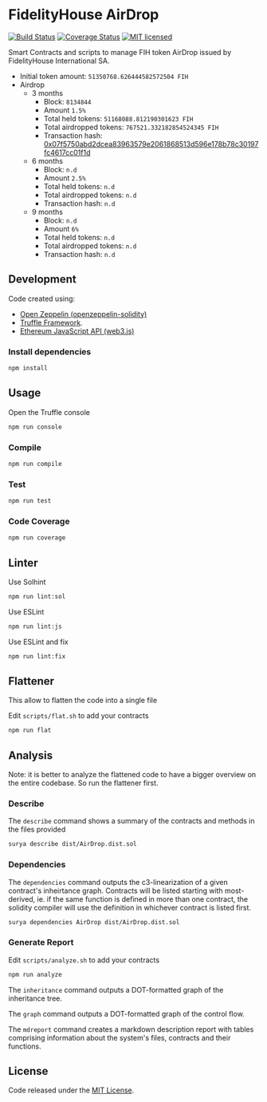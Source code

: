 # FidelityHouse AirDrop

[![Build Status](https://travis-ci.org/bc1tech/fih-airdrop.svg?branch=master)](https://travis-ci.org/bc1tech/fih-airdrop) 
[![Coverage Status](https://coveralls.io/repos/github/bc1tech/fih-airdrop/badge.svg)](https://coveralls.io/github/bc1tech/fih-airdrop)
[![MIT licensed](https://img.shields.io/github/license/bc1tech/fih-airdrop.svg)](https://github.com/bc1tech/fih-airdrop/blob/master/LICENSE)


Smart Contracts and scripts to manage FIH token AirDrop issued by FidelityHouse International SA.

* Initial token amount: `51350768.626444582572504 FIH`
* Airdrop
    * 3 months
        * Block: `8134844` 
        * Amount `1.5%` 
        * Total held tokens: `51168088.812190301623 FIH`
        * Total airdropped tokens: `767521.332182854524345 FIH`
        * Transaction hash: [0x07f5750abd2dcea83963579e2061868513d596e178b78c30197fc4617cc01f1d](https://etherscan.io/tx/0x07f5750abd2dcea83963579e2061868513d596e178b78c30197fc4617cc01f1d)
    * 6 months
        * Block: `n.d` 
        * Amount `2.5%` 
        * Total held tokens: `n.d`
        * Total airdropped tokens: `n.d`
        * Transaction hash: `n.d`
    * 9 months
        * Block: `n.d`
        * Amount `6%` 
        * Total held tokens: `n.d`
        * Total airdropped tokens: `n.d`
        * Transaction hash: `n.d`

## Development

Code created using:
    
* [Open Zeppelin (openzeppelin-solidity)](https://github.com/OpenZeppelin/openzeppelin-solidity)
* [Truffle Framework](https://github.com/trufflesuite/truffle).
* [Ethereum JavaScript API (web3.js)](https://github.com/ethereum/web3.js/)

### Install dependencies

```bash
npm install
```

## Usage

Open the Truffle console

```bash
npm run console
```

### Compile

```bash
npm run compile
```

### Test 

```bash
npm run test 
```

### Code Coverage

```bash
npm run coverage
```

## Linter

Use Solhint

```bash
npm run lint:sol
```

Use ESLint

```bash
npm run lint:js
```

Use ESLint and fix

```bash
npm run lint:fix
```

## Flattener

This allow to flatten the code into a single file

Edit `scripts/flat.sh` to add your contracts

```bash
npm run flat
```

## Analysis

Note: it is better to analyze the flattened code to have a bigger overview on the entire codebase. So run the flattener first.

### Describe

The `describe` command shows a summary of the contracts and methods in the files provided

```bash
surya describe dist/AirDrop.dist.sol
```

### Dependencies

The `dependencies` command outputs the c3-linearization of a given contract's inheirtance graph. Contracts will be listed starting with most-derived, ie. if the same function is defined in more than one contract, the solidity compiler will use the definition in whichever contract is listed first.

```bash
surya dependencies AirDrop dist/AirDrop.dist.sol
```
### Generate Report

Edit `scripts/analyze.sh` to add your contracts 

```bash
npm run analyze
```

The `inheritance` command outputs a DOT-formatted graph of the inheritance tree.

The `graph` command outputs a DOT-formatted graph of the control flow.

The `mdreport` command creates a markdown description report with tables comprising information about the system's files, contracts and their functions.


## License

Code released under the [MIT License](https://github.com/bc1tech/fih-airdrop/blob/master/LICENSE).
